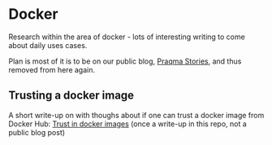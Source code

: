# Docker

Research within the area of docker - lots of interesting writing to come about daily uses cases.

Plan is most of it is to be on our public blog, [Praqma Stories](http://www.praqma.com/stories), and thus removed from here again.

## Trusting a docker image

A short write-up on with thoughs about if one can trust a docker image from Docker Hub: [Trust in docker images](http://www.praqma.com/stories/trust-in-docker-images) (once a write-up in this repo, not a public blog post)
